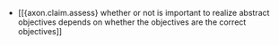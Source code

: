- [[{axon.claim.assess} whether or not is important to realize abstract objectives depends on whether the objectives are the correct objectives]]